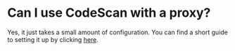 # Can I use CodeScan with a proxy?

Yes, it just takes a small amount of configuration. You can find a short guide to setting it up by clicking [here](https://knowledgebase.autorabit.com/codescan/docs/setting-up-codescan-for-use-with-a-proxy).
